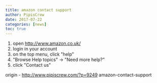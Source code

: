 ```yaml
---
title: amazon contact support
author: PipisCrew
date: 2017-07-22
categories: [news]
toc: true
---
```


1. open http://www.amazon.co.uk/
2. login in your account
3. on the top menu, click "help"
4. "Browse Help topics" -> "Need more help?" 
5. click "Contact us"

origin - http://www.pipiscrew.com/?p=9249 amazon-contact-support